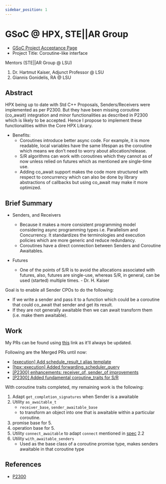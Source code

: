 ```yaml
---
sidebar_position: 1
---
```


# GSoC @ HPX, STE||AR Group

- [GSoC Project Acceptance Page](https://summerofcode.withgoogle.com/programs/2022/projects/YXhhTBJw)
- Project Title: Coroutine-like interface

Mentors (STE||AR Group @ LSU)
1. Dr. Hartmut Kaiser, Adjunct Professor @ LSU
2. Giannis Gonidelis, RA @ LSU

## Abstract

HPX being up to date with Std C++ Proposals, Senders/Receivers were implemented as per P2300. But they have been missing coroutine (co_await) integration and minor functionalities as described in P2300 which is likely to be accepted. Hence I propose to implement these functionalities within the Core HPX Library. 
- Benefits: 
    - Coroutines introduce better async code. For example, it is more readable, local variables have the same lifespan as the coroutine which means we don’t need to worry about allocation/release. 
    - S/R algorithms can work with coroutines which they cannot as of now unless relied on futures which as mentioned are single-time use. 
    - Adding co_await support makes the code more structured with respect to concurrency which can also be done by library abstractions of callbacks but using co_await may make it more optimized.


## Brief Summary

- Senders, and Receivers
    - Because it makes a more consistent programming model considering async programming types i.e. Parallelism and Concurrency. It standardizes the terminologies and execution policies which are more generic and reduce redundancy.
    - Coroutines have a direct connection between Senders and Coroutine Awaitables.

- Futures
    - One of the points of S/R is to avoid the allocations associated with futures, also, futures are single-use, whereas S/R, in general, can be used (started) multiple times. - Dr. H. Kaiser


Goal is to enable all Sender CPOs to do the following:
- If we write a sender and pass it to a function which could be a coroutine that could co_await that sender and get its result.
- If they are not generally awaitable then we can await transform them (i.e. make them awaitable).


## Work

My PRs can be found using [this](https://github.com/STEllAR-GROUP/hpx/pulls?q=is%3Apr+author%3ASAtacker) link as it'll always be updated.

Following are the Merged PRs until now:

- [[execution] Add schedule_result_t alias template](https://github.com/STEllAR-GROUP/hpx/pull/5846)
- [[hpx::execution] Added forwarding_scheduler_query](https://github.com/STEllAR-GROUP/hpx/pull/5865)
- [[P2300] enhancements: receiver_of, sender_of improvements](https://github.com/STEllAR-GROUP/hpx/pull/5920)
- [[P2300] Added fundamental coroutine_traits for S/R](https://github.com/STEllAR-GROUP/hpx/pull/5945)


With coroutine traits completed, my remaining work is the following:

1. Adapt `get_completion_signatures` when Sender is a awaitable
2. Utility `as_awaitable_t`
    - `receiver_base`, `sender_awaitable_base` 
    - to transform an object into one that is awaitable within a particular coroutine.
3. promise base for 5.
4. operation base for 5.
5. Utility `connect_awaitable` to adapt `connect` mentioned in [spec](https://www.open-std.org/jtc1/sc22/wg21/docs/papers/2022/p2300r5.html#spec-execution.senders.connect) 2.2
6. Utility `with_awaitable_senders`  
    - Used as the base class of a coroutine promise type, makes senders awaitable in that coroutine type


## References

- [P2300](https://wg21.link/P2300)
